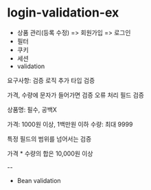 # login-validation-ex

* 상품 관리(등록 수정) => 회원가입 => 로그인 
* 필터
* 쿠키
* 세션
* validation

요구사항: 검증 로직 추가 타입 검증


가격, 수량에 문자가 들어가면 검증 오류 처리 필드 검증


상품명: 필수, 공백X


가격: 1000원 이상, 1백만원 이하 수량: 최대 9999


특정 필드의 범위를 넘어서는 검증


가격 * 수량의 합은 10,000원 이상

--
* Bean validation
